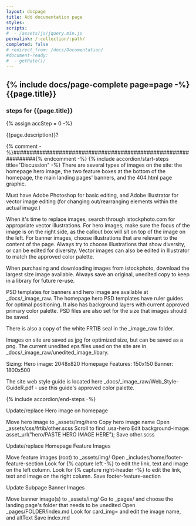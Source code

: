 ```yaml
---
layout: docpage
title: Add documentation page
styles:
scripts:
#  - /assets/js/jquery.min.js
permalink: /:collection/:path/
completed: false
# redirect_from: /docs/Documentation/
#document-ready:
#  - getRate();
---
```


## {% include docs/page-complete page=page -%}{{page.title}}

<h3 class="usa-sr-only">steps for {{page.title}}</h3>
{% assign accStep = 0 -%}

{{page.description}}?

{% comment -%}###############################################################{% endcomment -%}
{% include accordion/start-steps title="Discussion" -%}
There are several types of images on the site: the homepage hero image, the two  feature boxes at the bottom of the homepage, the main landing pages' banners, and the 404.html page graphic.

Must have Adobe Photoshop for basic editing, and Adobe Illustrator for vector image editing (for changing out/rearranging elements within the actual image.)

When it's time to replace images, search through istockphoto.com for appropriate vector illustrations.  For hero images, make sure the focus of the image is on the right side, as the callout box will sit on top of the image on the left.  For banner images, choose illustrations that are relevant to the content of the page.  Always try to choose illustrations that show diversity, or can be edited for diversity.  Vector images can also be edited in Illustrator to match the approved color palette.

When purchasing and downloading images from istockphoto, download the largest size image available.  Always save an original, unedited copy to keep in a library for future re-use.  

PSD templates for banners and hero image are available at _docs/_image_raw.  The homepage hero PSD templates have ruler guides for optimal positioning.  It also has background layers with current approved primary color palette.  PSD files are also set for the size that images should be saved.  

There is also a copy of the white FRTIB seal in the _image_raw folder.

Images on site are saved as jpg for optimized size, but can be saved as a png.  The current unedited eps files used on the site are in _docs/_image_raw/unedited_image_libary.  

Sizing:
Hero image: 2048x820
Homepage Features: 150x150
Banner: 1800x500

The site web style guide is located here _docs/_image_raw/Web_Style-GuideR.pdf - use this guide's approved color palette.



{% include accordion/end-steps -%}

Update/replace Hero image on homepage

Move hero image to _assets/img/hero
Copy hero image name
Open _assets/css/frtib/other.scss
Scroll to find .usa-hero
Edit background-image: asset_url("hero/PASTE HERO IMAGE HERE");
Save other.scss


Update/replace Homepage Feature Images

Move feature images (root) to _assets/img/
Open _includes/home/footer-feature-section
Look for {% capture left -%} to edit the link, text and image on the left column.
Look for {% capture right-header -%} to edit the link, text and image on the right column.
Save footer-feature-section

Update Subpage Banner Images

Move banner image(s) to _assets/img/
Go to _pages/ and choose the landing page's folder that needs to be unedited
Open _pages/FOLDER/index.md
Look for card_img= and edit the image name, and altText
Save index.md
